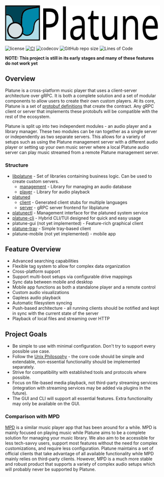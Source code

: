![Platune](res/platune-title.png)

![license](https://img.shields.io/badge/License-MIT%20or%20Apache%202-green.svg)
[![CI](https://github.com/aschey/platune/actions/workflows/test.yml/badge.svg)](https://github.com/aschey/platune/actions/workflows/test.yml)
![codecov](https://codecov.io/gh/aschey/platune/branch/main/graph/badge.svg?token=NWS6Q3W4FP)
![GitHub repo size](https://img.shields.io/github/repo-size/aschey/platune)
![Lines of Code](https://aschey.tech/tokei/github/aschey/platune)

**NOTE: This project is still in its early stages and many of these features do
not work yet**

## Overview

Platune is a cross-platform music player that uses a client-server architecture
over gRPC. It is both a complete solution and a set of modular components to
allow users to create their own custom players. At its core, Platune is a set of
[protobuf definitions](https://github.com/aschey/platune/tree/main/platuned/proto)
that create the contract. Any gRPC client or server that implements these
protobufs will be compatible with the rest of the ecosystem.

Platune is split up into two independent modules - an audio player and a library
manager. These two modules can be ran together as a single server or
independently as two separate servers. This allows for a variety of setups such
as using the Platune management server with a different audio player or setting
up your own music server where a local Platune audio server can play music
streamed from a remote Platune management server.

### Structure

- [libplatune](https://github.com/aschey/platune/tree/main/libplatune) - Set of
  libraries containing business logic. Can be used to create custom servers.
  - [management](https://github.com/aschey/platune/tree/main/libplatune/management) -
    Library for managing an audio database
  - [player](https://github.com/aschey/platune/tree/main/libplatune/player) -
    Library for audio playback
- [platuned](https://github.com/aschey/platune/tree/main/platuned)
  - [client](https://github.com/aschey/platune/tree/main/platuned/client) -
    Generated client stubs for multiple languages
  - [server](https://github.com/aschey/platune/tree/main/platuned/server) - gRPC
    server frontend for libplatune
- [platunectl](https://github.com/aschey/platune/tree/main/platuned/server/src/bin/platunectl.rs) -
  Management interface for the platuned system service
- [platune-cli](https://github.com/aschey/platune/tree/main/platune-cli) -
  Hybrid CLI/TUI designed for quick and easy usage
- platune-gui (not yet implemented) - Feature-rich graphical client
- [platune-tray](https://github.com/aschey/platune/tree/main/platune-tray) -
  Simple tray-based client
- platune-mobile (not yet implemented) - mobile app

## Feature Overview

- Advanced searching capabilities
- Flexible tag system to allow for complex data organization
- Cross-platform support
- Support multi-boot setups via configurable drive mappings
- Sync data between mobile and desktop
- Mobile app functions as both a standalone player and a remote control
- Custom audio visualizations
- Gapless audio playback
- Automatic filesystem syncing
- Push-based architecture - all running clients should be notified and kept in
  sync with the current state of the server
- Playback of local files and streaming over HTTP

## Project Goals

- Be simple to use with minimal configuration. Don't try to support every
  possible use case.
- Follow the [Unix Philosophy](https://en.wikipedia.org/wiki/Unix_philosophy) -
  the core code should be simple and extendable, non-essential functionality
  should be implemented separately.
- Strive for compatibility with established tools and protocols where possible.
- Focus on file-based media playback, not third-party streaming services
  (integration with streaming services may be added via plugins in the future).
- The GUI and CLI will support all essential features. Extra functionality may
  only be available on the GUI.

### Comparison with MPD

[MPD](https://www.musicpd.org/) is a similar music player app that has been
around for a while. MPD is mainly focused on playing music while Platune aims to
be a complete solution for managing your music library. We also aim to be
accessible for less tech-savvy users, support most features without the need for
complex customizations, and require less configuration. Platune maintains a set
of official clients that take advantage of all available functionality while MPD
mainly relies on third-party clients. However, MPD is a much more stable and
robust product that supports a variety of complex audio setups which will
probably never be supported by Platune.
